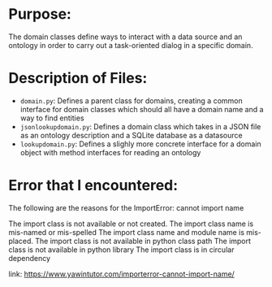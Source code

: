 # Purpose:
The domain classes define ways to interact with a data source and an ontology in order to carry out a task-oriented dialog in a specific domain.

# Description of Files:
* `domain.py`: Defines a parent class for domains, creating a common interface for domain classes which should all have a domain name and a way to find entities
* `jsonlookupdomain.py`: Defines a domain class which takes in a JSON file as an ontology description and a SQLite database as a datasource
* `lookupdomain.py`: Defines a slighly more concrete interface for a domain object with method interfaces for reading an ontology

# Error that I encountered:
The following are the reasons for the ImportError: cannot import name

The import class is not available or not created.
The import class name is mis-named or mis-spelled
The import class name and module name is mis-placed.
The import class is not available in python class path
The import class is not available in python library
The import class is in circular dependency

link: https://www.yawintutor.com/importerror-cannot-import-name/
